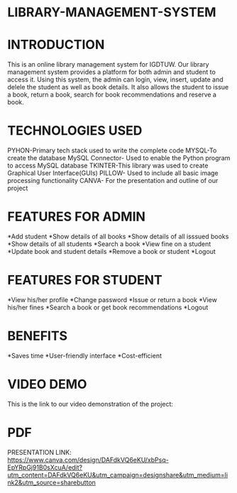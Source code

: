 # LIBRARY-MANAGEMENT-SYSTEM

# INTRODUCTION
This is an online library management system for IGDTUW. Our library management system provides a platform for both admin and student to access it. Using this system, the admin can login, view, insert, update and delele the student as well as book details. It also allows the student to issue a book, return a book, search for book recommendations and reserve a book. 

# TECHNOLOGIES USED
PYHON-Primary tech stack used to write the complete code
MYSQL-To create the database
MySQL Connector- Used to enable the Python program to access MySQL database
TKINTER-This library was used to create Graphical User Interface(GUIs)
PILLOW- Used to include all basic image processing functionality
CANVA- For the presentation and outline of our project

# FEATURES FOR ADMIN
*Add student
*Show details of all books
*Show details of all isssued books
*Show details of all students
*Search a book
*View fine on a student
*Update book and student details
*Remove a book or student
*Logout

# FEATURES FOR STUDENT
*View his/her profile
*Change password
*Issue or return a book
*View his/her fines
*Search a book or get book recommendations
*Logout


# BENEFITS

*Saves time
*User-friendly interface
*Cost-efficient


# VIDEO DEMO

This is the link to our video demonstration of the project:


# PDF

PRESENTATION LINK: https://www.canva.com/design/DAFdkVQ6eKU/xbPsq-EpYRpGj91B0sXcuA/edit?utm_content=DAFdkVQ6eKU&utm_campaign=designshare&utm_medium=link2&utm_source=sharebutton
